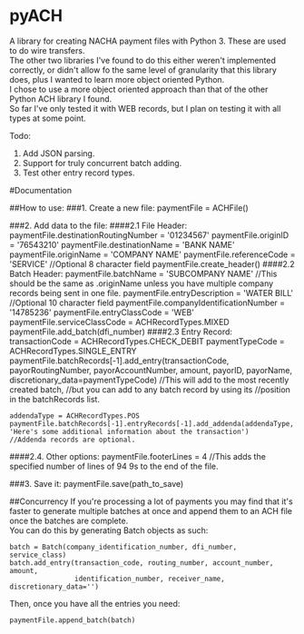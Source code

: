 # pyACH
A library for creating NACHA payment files with Python 3. These are used to do wire transfers.   
The other two libraries I've found to do this either weren't implemented correctly, or didn't allow fo the same level of granularity that this library does, plus I wanted to learn more object oriented Python.   
I chose to use a more object oriented approach than that of the other Python ACH library I found.  
So far I've only tested it with WEB records, but I plan on testing it with all types at some point. 

Todo: 
  1. Add JSON parsing.
  2. Support for truly concurrent batch adding.
  3. Test other entry record types.
  
#Documentation  


##How to use:
###1. Create a new file:
    paymentFile = ACHFile()
	
###2. Add data to the file:
####2.1 File Header:
	paymentFile.destinationRoutingNumber = '01234567'
	paymentFile.originID = '76543210'
	paymentFile.destinationName = 'BANK NAME'
	paymentFile.originName = 'COMPANY NAME'
	paymentFile.referenceCode = 'SERVICE' //Optional 8 character field
	paymentFile.create_header()
####2.2 Batch Header:
	paymentFile.batchName = 'SUBCOMPANY NAME' 
	//This should be the same as .originName unless you have multiple company records being sent in one file.
	paymentFile.entryDescription = 'WATER BILL' //Optional 10 character field
	paymentFile.companyIdentificationNumber = '14785236'
	paymentFile.entryClassCode = 'WEB'
	paymentFile.serviceClassCode = ACHRecordTypes.MIXED
	paymentFile.add_batch(dfi_number)
####2.3 Entry Record:
	transactionCode = ACHRecordTypes.CHECK_DEBIT
	paymentTypeCode = ACHRecordTypes.SINGLE_ENTRY
	paymentFile.batchRecords[-1].add_entry(transactionCode, payorRoutingNumber, payorAccountNumber,
	                                       amount, payorID, payorName, discretionary_data=paymentTypeCode) 
	//This will add to the most recently created batch, 
	//but you can add to any batch record by using its 
	//position in the batchRecords list.
	
	addendaType = ACHRecordTypes.POS
	paymentFile.batchRecords[-1].entryRecords[-1].add_addenda(addendaType, 'Here's some additional information about the transaction')
	//Addenda records are optional.
																  
####2.4. Other options:
	paymentFile.footerLines = 4 //This adds the specified number of lines of 94 9s to the end of the file.
		
###3. Save it:
	paymentFile.save(path_to_save)
	
  
##Concurrency
If you're processing a lot of payments you may find that it's faster to generate 
multiple batches at once and append them to an ACH file once the batches are complete.  
You can do this by generating Batch objects as such:

    batch = Batch(company_identification_number, dfi_number, service_class)
    batch.add_entry(transaction_code, routing_number, account_number, amount, 
    		        identification_number, receiver_name, discretionary_data='')
Then, once you have all the entries you need:

    paymentFile.append_batch(batch)
